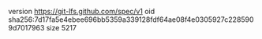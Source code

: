 version https://git-lfs.github.com/spec/v1
oid sha256:7d17fa5e4ebee696bb5359a339128fdf64ae08f4e0305927c2285909d7017963
size 5217
